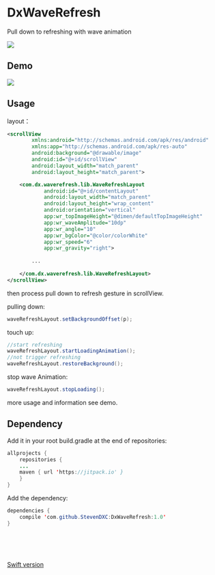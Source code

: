 # DxWaveRefresh
Pull down to refreshing with wave animation

[![](https://jitpack.io/v/StevenDXC/DxWaveRefresh.svg)](https://jitpack.io/#StevenDXC/DxWaveRefresh)


Demo
---

![](https://github.com/StevenDXC/DxWaveRefresh/blob/master/image/waverefresh.gif)


Usage
---

layout：

```xml
<scrollView
        xmlns:android="http://schemas.android.com/apk/res/android"
        xmlns:app="http://schemas.android.com/apk/res-auto"
        android:background="@drawable/image"
        android:id="@+id/scrollView"
        android:layout_width="match_parent"
        android:layout_height="match_parent">

    <com.dx.waverefresh.lib.WaveRefreshLayout
            android:id="@+id/contentLayout"
            android:layout_width="match_parent"
            android:layout_height="wrap_content"
            android:orientation="vertical"
            app:wr_topImageHeight="@dimen/defaultTopImageHeight"
            app:wr_waveAmplitude="10dp"
            app:wr_angle="10"
            app:wr_bgColor="@color/colorWhite"
            app:wr_speed="6"
            app:wr_gravity="right">
	    
	    ...
	    
    </com.dx.waverefresh.lib.WaveRefreshLayout>
</scrollView>    
```

then process pull down to refresh gesture in scrollView.

pulling down:

```java
waveRefreshLayout.setBackgroundOffset(p);
```

touch up:

```java
//start refreshing
waveRefreshLayout.startLoadingAnimation();
//not trigger refreshing
waveRefreshLayout.restoreBackground();
```

stop wave Animation:

```java
waveRefreshLayout.stopLoading();
```

more usage and information see demo.


Dependency
---


Add it in your root build.gradle at the end of repositories:

```java
allprojects {
    repositories {
	...
	maven { url 'https://jitpack.io' }
    }
}
```

Add the dependency:

```java
dependencies {
    compile 'com.github.StevenDXC:DxWaveRefresh:1.0'
}
```
  
<br/>  
<br/> 
<br/> 

[Swift version](https://github.com/StevenDXC/DxWaveRefresh_Swift)

